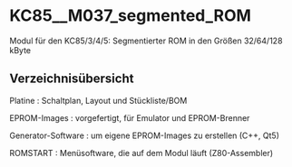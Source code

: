 # KC85__M037_segmented_ROM
Modul für den KC85/3/4/5: Segmentierter ROM in den Größen 32/64/128 kByte

## Verzeichnisübersicht

Platine                 : Schaltplan, Layout und Stückliste/BOM

EPROM-Images            : vorgefertigt, für Emulator und EPROM-Brenner

Generator-Software      : um eigene EPROM-Images zu erstellen (C++, Qt5)

ROMSTART                : Menüsoftware, die auf dem Modul läuft (Z80-Assembler)
